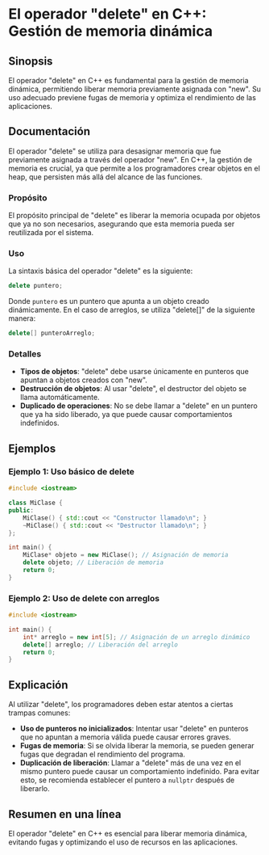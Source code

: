 <!--
Meta Description: # El operador "delete" en C++: Gestión de memoria dinámica ## Sinopsis El operador "delete" en C++ es fundamental para la gestión de memoria dinámica,...
Meta Keywords: delete, memoria, que, operador, uso
-->

# El operador "delete" en C++: Gestión de memoria dinámica

## Sinopsis
El operador "delete" en C++ es fundamental para la gestión de memoria dinámica, permitiendo liberar memoria previamente asignada con "new". Su uso adecuado previene fugas de memoria y optimiza el rendimiento de las aplicaciones.

## Documentación
El operador "delete" se utiliza para desasignar memoria que fue previamente asignada a través del operador "new". En C++, la gestión de memoria es crucial, ya que permite a los programadores crear objetos en el heap, que persisten más allá del alcance de las funciones.

### Propósito
El propósito principal de "delete" es liberar la memoria ocupada por objetos que ya no son necesarios, asegurando que esta memoria pueda ser reutilizada por el sistema.

### Uso
La sintaxis básica del operador "delete" es la siguiente:

```cpp
delete puntero;
```

Donde `puntero` es un puntero que apunta a un objeto creado dinámicamente. En el caso de arreglos, se utiliza "delete[]" de la siguiente manera:

```cpp
delete[] punteroArreglo;
```

### Detalles
- **Tipos de objetos**: "delete" debe usarse únicamente en punteros que apuntan a objetos creados con "new".
- **Destrucción de objetos**: Al usar "delete", el destructor del objeto se llama automáticamente.
- **Duplicado de operaciones**: No se debe llamar a "delete" en un puntero que ya ha sido liberado, ya que puede causar comportamientos indefinidos.

## Ejemplos

### Ejemplo 1: Uso básico de delete
```cpp
#include <iostream>

class MiClase {
public:
    MiClase() { std::cout << "Constructor llamado\n"; }
    ~MiClase() { std::cout << "Destructor llamado\n"; }
};

int main() {
    MiClase* objeto = new MiClase(); // Asignación de memoria
    delete objeto; // Liberación de memoria
    return 0;
}
```

### Ejemplo 2: Uso de delete con arreglos
```cpp
#include <iostream>

int main() {
    int* arreglo = new int[5]; // Asignación de un arreglo dinámico
    delete[] arreglo; // Liberación del arreglo
    return 0;
}
```

## Explicación
Al utilizar "delete", los programadores deben estar atentos a ciertas trampas comunes:

- **Uso de punteros no inicializados**: Intentar usar "delete" en punteros que no apuntan a memoria válida puede causar errores graves.
- **Fugas de memoria**: Si se olvida liberar la memoria, se pueden generar fugas que degradan el rendimiento del programa.
- **Duplicación de liberación**: Llamar a "delete" más de una vez en el mismo puntero puede causar un comportamiento indefinido. Para evitar esto, se recomienda establecer el puntero a `nullptr` después de liberarlo.

## Resumen en una línea
El operador "delete" en C++ es esencial para liberar memoria dinámica, evitando fugas y optimizando el uso de recursos en las aplicaciones.